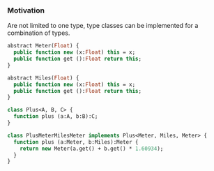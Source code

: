 ### Motivation

Are not limited to one type, type classes can be implemented for a combination of types.

```haxe
abstract Meter(Float) {
  public function new (x:Float) this = x;
  public function get ():Float return this;
}
```
```haxe
abstract Miles(Float) {
  public function new (x:Float) this = x;
  public function get ():Float return this;
}
```

```haxe
class Plus<A, B, C> {
  function plus (a:A, b:B):C;
}
```

```haxe
class PlusMeterMilesMeter implements Plus<Meter, Miles, Meter> {
  function plus (a:Meter, b:Miles):Meter {
    return new Meter(a.get() + b.get() * 1.60934);
  }
}
```